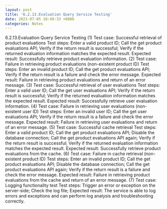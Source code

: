```yaml
---
layout: post
title: '6.2.13.Evaluation Query Service Testing'
date: 2023-07-05 10:49:33 +0800
categories: Notes
---
```


6.2.13.Evaluation Query Service Testing
(1) Test case: Successful retrieval of product evaluations
Test steps:
Enter a valid product ID;
Call the get product evaluations API;
Verify if the return result is successful;
Verify if the returned evaluation information matches the expected result.
Expected result: Successfully retrieve product evaluation information.
(2) Test case: Failure in retrieving product evaluations (non-existent product ID)
Test steps:
Enter an invalid product ID;
Call the get product evaluations API;
Verify if the return result is a failure and check the error message.
Expected result: Failure in retrieving product evaluations and return of an error message.
(3) Test case: Successful retrieval of user evaluations
Test steps:
Enter a valid user ID;
Call the get user evaluations API;
Verify if the return result is successful;
Verify if the returned evaluation information matches the expected result.
Expected result: Successfully retrieve user evaluation information.
(4) Test case: Failure in retrieving user evaluations (non-existent user ID)
Test steps:
Enter an invalid user ID;
Call the get user evaluations API;
Verify if the return result is a failure and check the error message.
Expected result: Failure in retrieving user evaluations and return of an error message.
(5) Test case: Successful cache retrieval
Test steps:
Enter a valid product ID;
Call the get product evaluations API;
Disable the database connection;
Call the get product evaluations API again;
Verify if the return result is successful;
Verify if the returned evaluation information matches the expected result.
Expected result: Successfully retrieve product evaluations from the cache.
(6) Test case: Failure in cache retrieval (non-existent product ID)
Test steps:
Enter an invalid product ID;
Call the get product evaluations API;
Disable the database connection;
Call the get product evaluations API again;
Verify if the return result is a failure and check the error message.
Expected result: Failure in retrieving product evaluations from the cache and return of an error message.
(7) Test case: Logging functionality test
Test steps:
Trigger an error or exception on the server-side;
Check the log file;
Expected result: The service is able to log errors and exceptions and can perform log analysis and troubleshooting correctly.

